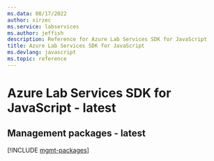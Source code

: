 ```yaml
---
ms.data: 08/17/2022
author: xirzec
ms.service: labservices
ms.author: jeffish
description: Reference for Azure Lab Services SDK for JavaScript
title: Azure Lab Services SDK for JavaScript
ms.devlang: javascript
ms.topic: reference
---
```

# Azure Lab Services SDK for JavaScript - latest

## Management packages - latest
[!INCLUDE [mgmt-packages](lab-services-mgmt-index.md)]